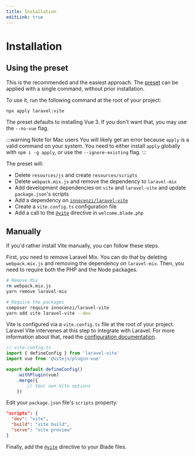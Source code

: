 ```yaml
---
title: Installation
editLink: true
---
```


# Installation

## Using the preset

This is the recommended and the easiest approach. The [preset](https://github.com/laravel-presets/vite) can be applied with a single command, without prior installation.

To use it, run the following command at the root of your project:

```bash
npx apply laravel:vite
```

The preset defaults to installing Vue 3. If you don't want that, you may use the `--no-vue` flag.

:::warning Note for Mac users
You will likely get an error because `apply` is a valid command on your system. You need to either install `apply` globally with `npm i -g apply`, or use the `--ignore-existing` flag.
:::

The preset will:

- Delete `resources/js` and create `resources/scripts`
- Delete `webpack.mix.js` and remove the dependency to `laravel-mix`
- Add development dependencies on `vite` and `laravel-vite` and update `package.json`'s scripts
- Add a dependency on [`innocenzi/laravel-vite`](https://github.com/innocenzi/laravel-vite)
- Create a `vite.config.ts` configuration file
- Add a call to the [`@vite`](./usage#vite) directive in `welcome.blade.php`

## Manually

If you'd rather install Vite manually, you can follow these steps.

First, you need to remove Laravel Mix. You can do that by deleting `webpack.mix.js` and removing the dependency on `laravel-mix`. Then, you need to require both the PHP and the Node packages.

```bash
# Remove Mix
rm webpack.mix.js
yarn remove laravel-mix

# Require the packages
composer require innocenzi/laravel-vite
yarn add vite laravel-vite --dev
```

Vite is configured via a `vite.config.ts` file at the root of your project. Laravel Vite intervenes at this step to integrate with Laravel. For more information about that, read the [configuration documentation](/guide/configuration).

```ts
// vite.config.ts
import { defineConfig } from 'laravel-vite'
import vue from '@vitejs/plugin-vue'

export default defineConfig()
	.withPlugin(vue)
	.merge({
		// Your own Vite options
	})
```

Edit your `package.json` file's `scripts` property:

```json
"scripts": {
  "dev": "vite",
  "build": "vite build",
  "serve": "vite preview"
}
```

Finally, add the [`@vite`](./usage#vite) directive to your Blade files.
